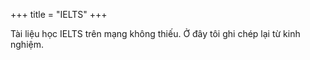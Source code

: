 +++
title = "IELTS"
+++

Tài liệu học IELTS trên mạng không thiếu. Ở đây tôi ghi chép lại từ kinh nghiệm.
